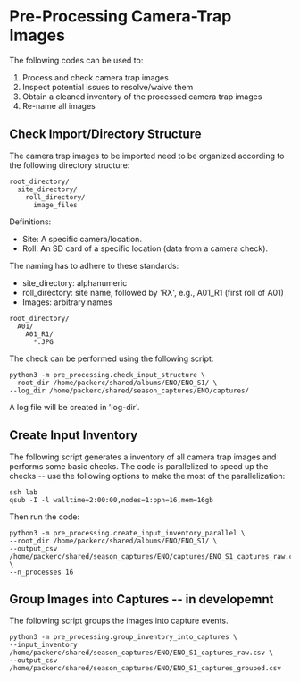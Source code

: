 # Pre-Processing Camera-Trap Images

The following codes can be used to:

1. Process and check camera trap images
2. Inspect potential issues to resolve/waive them
3. Obtain a cleaned inventory of the processed camera trap images
4. Re-name all images


## Check Import/Directory Structure

The camera trap images to be imported need to be organized according to the following directory structure:

```
root_directory/
  site_directory/
    roll_directory/
      image_files
```

Definitions:
- Site: A specific camera/location.
- Roll: An SD card of a specific location (data from a camera check).

The naming has to adhere to these standards:
- site_directory: alphanumeric
- roll_directory: site name, followed by 'RX', e.g., A01_R1 (first roll of A01)
- Images: arbitrary names

```
root_directory/
  A01/
    A01_R1/
      *.JPG
```   

The check can be performed using the following script:
```
python3 -m pre_processing.check_input_structure \
--root_dir /home/packerc/shared/albums/ENO/ENO_S1/ \
--log_dir /home/packerc/shared/season_captures/ENO/captures/
```

A log file will be created in 'log-dir'.


## Create Input Inventory

The following script generates a inventory of all camera trap images and performs some basic checks. The code is parallelized to speed up the checks -- use the following options to make the most of the parallelization:

```
ssh lab
qsub -I -l walltime=2:00:00,nodes=1:ppn=16,mem=16gb
```

Then run the code:
```
python3 -m pre_processing.create_input_inventory_parallel \
--root_dir /home/packerc/shared/albums/ENO/ENO_S1/ \
--output_csv /home/packerc/shared/season_captures/ENO/captures/ENO_S1_captures_raw.csv \
--n_processes 16
```

## Group Images into Captures -- in developemnt

The following script groups the images into capture events.

```
python3 -m pre_processing.group_inventory_into_captures \
--input_inventory /home/packerc/shared/season_captures/ENO/ENO_S1_captures_raw.csv \
--output_csv /home/packerc/shared/season_captures/ENO/ENO_S1_captures_grouped.csv
```
